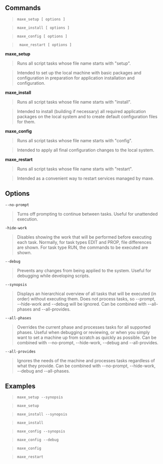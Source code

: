 ## Commands ##

> `maxe_setup [ options ]`

> `maxe_install [ options ]`

> `maxe_config [ options ]`

> ` maxe_restart [ options ]`


**maxe\_setup**

> Runs all script tasks whose file name starts with "setup".

> Intended  to  set up the local machine with basic packages and configuration in preparation for application installation and configuration.


**maxe\_install**

> Runs all script tasks whose file name starts with "install".

> Intended to install (building if necessary) all required application packages on the local system and to create  default configuration files for them.


**maxe\_config**

> Runs all script tasks whose file name starts with "config".

> Intended to apply all final configuration changes to the local system.


**maxe\_restart**

> Runs all script tasks whose file name starts with "restart".

> Intended as a convenient way to restart services managed by maxe.



## Options ##

`--no-prompt`
> Turns off prompting to continue between tasks.  Useful for unattended execution.

`-hide-work`
> Disables showing the work that will be performed before executing each task.  Normally, for task types EDIT and PROP, file differences are shown.  For task type RUN, the commands to be executed are shown.

`--debug`
> Prevents any changes from being applied to the system.   Useful  for debugging while developing scripts.

`--synopsis`
> Displays an hierarchical overview of all tasks that will be executed (in order) without executing them.  Does not process tasks, so --prompt, --hide-work and --debug will be ignored.  Can be combined with --all-phases  and  --all-provides.

`--all-phases`
> Overrides the current phase and processes tasks for all supported phases.  Useful when debugging or reviewing, or when you simply want to set a machine up from scratch as quickly as possible.  Can be  combined  with  --no-prompt, --hide-work, --debug and --all-provides.

`--all-provides`
> Ignores  the  needs of the machine and processes tasks regardless of what they provide.  Can be combined with --no-prompt, --hide-work, --debug and --all-phases.

## Examples ##

> `maxe_setup --synopsis`

> `maxe_setup`

> `maxe_install --synopsis`

> `maxe_install`

> `maxe_config --synopsis`

> `maxe_config --debug`

> `maxe_config`

> `maxe_restart`